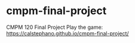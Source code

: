 # cmpm-final-project
CMPM 120 Final Project
Play the game: https://calstephano.github.io/cmpm-final-project/
